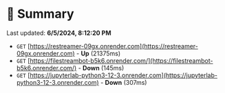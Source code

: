 # 📖 Summary
Last updated: **6/5/2024, 8:12:20 PM**

- `GET` [https://restreamer-09gx.onrender.com](https://restreamer-09gx.onrender.com) - **Up** (21375ms)
- `GET` [https://filestreambot-b5k6.onrender.com/](https://filestreambot-b5k6.onrender.com/) - **Down** (145ms)
- `GET` [https://jupyterlab-python3-12-3.onrender.com](https://jupyterlab-python3-12-3.onrender.com) - **Down** (307ms)

